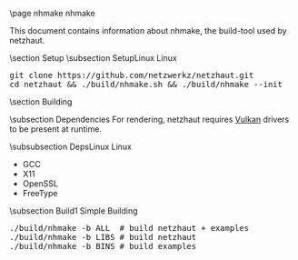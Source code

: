 \page nhmake nhmake 

<div style="max-width:700px;">

This document contains information about nhmake, the build-tool used by netzhaut.

\section Setup
\subsection SetupLinux Linux
<pre style="white-space: pre-wrap; word-wrap: break-word;text-align: justify;">
git clone https://github.com/netzwerkz/netzhaut.git
cd netzhaut && ./build/nhmake.sh && ./build/nhmake --init
</pre>

\section Building

\subsection Dependencies 
For rendering, netzhaut requires <a href="https://www.khronos.org/vulkan/">Vulkan</a> drivers to be present at runtime.</p>
\subsubsection DepsLinux Linux
- GCC
- X11
- OpenSSL
- FreeType

\subsection Build1 Simple Building
<pre style="white-space: pre-wrap; word-wrap: break-word;text-align: justify;">
./build/nhmake -b ALL  # build netzhaut + examples
./build/nhmake -b LIBS # build netzhaut
./build/nhmake -b BINS # build examples
</pre>

</div>

